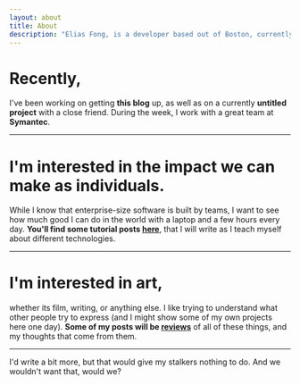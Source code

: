 ```yaml
---
layout: about
title: About
description: "Elias Fong, is a developer based out of Boston, currently working at Symantec"
---
```

# Recently,
I've been working on getting **this blog** up, as well as on a currently **untitled project** with a close friend. During the week, I work with a great team at **Symantec**.

***

# I'm interested in the impact we can make as individuals.
While I know that enterprise-size software is built by teams, I want to see how much good I can do in the world with a laptop and a few hours every day. **You'll find some tutorial posts [here](/category/tutorials.html)**, that I will write as I teach myself about different technologies.

***

# I'm interested in art,
whether its film, writing, or anything else. I like trying to understand what other people try to express (and I might show some of my own projects here one day). **Some of my posts will be [reviews](/category/media.html)** of all of these things, and my thoughts that come from them.

***

I'd write a bit more, but that would give my stalkers nothing to do. And we wouldn't want that, would we?



